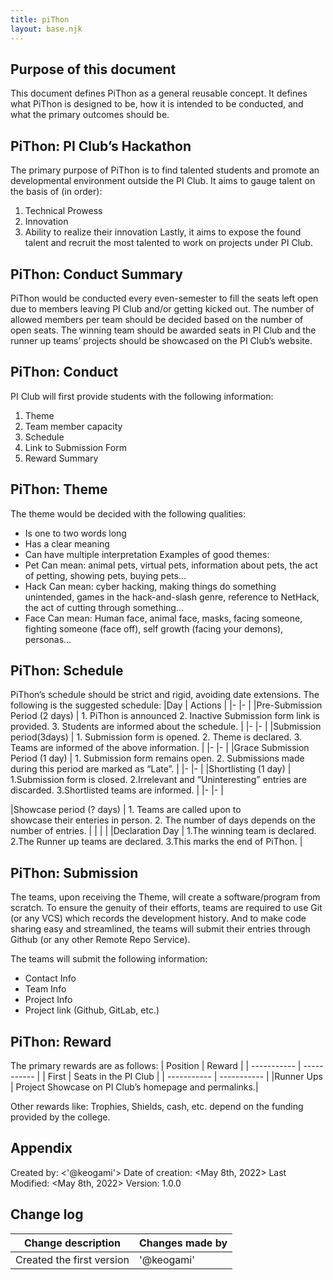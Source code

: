 ```yaml
---
title: piThon
layout: base.njk
---
```


## Purpose of this document
This document defines PiThon as a general reusable concept. It defines what PiThon is designed to be, how it is intended to be conducted, and what the primary outcomes should be.

## PiThon: PI Club’s Hackathon
The primary purpose of PiThon is to find talented students and promote an developmental environment outside the PI Club.
It aims to gauge talent on the basis of (in order):
  1. Technical Prowess
  2. Innovation
  3. Ability to realize their innovation
Lastly, it aims to expose the found talent and recruit the most talented to work on projects under PI Club.

## PiThon: Conduct Summary
PiThon would be conducted every even-semester to fill the seats left open due to members leaving PI Club and/or getting kicked out.
The number of allowed members per team should be decided based on the number of open seats.
The winning team should be awarded seats in PI Club and the runner up teams’ projects should be showcased on the PI Club’s website.

## PiThon: Conduct
PI Club will first provide students with the following information:
  1. Theme
  2. Team member capacity
  3. Schedule
  4. Link to Submission Form
  5. Reward Summary

## PiThon: Theme
The theme would be decided with the following qualities:
  - Is one to two words long
  - Has a clear meaning
  - Can have multiple interpretation
Examples of good themes:
  - Pet
    Can mean: animal pets, virtual pets, information about pets, the act of petting, showing pets, buying pets…
  - Hack
    Can mean: cyber hacking, making things do something unintended, games in the hack-and-slash genre, reference to NetHack, the act of cutting through something…
  - Face
    Can mean: Human face, animal face, masks, facing someone, fighting someone (face off), self growth (facing your demons), personas…

## PiThon: Schedule
PiThon’s schedule should be strict and rigid, avoiding date extensions. The following is the suggested schedule:
|Day                                   |  Actions                           |
|-                                     |-                                   |
|Pre-Submission Period (2 days)        | 1. PiThon is announced 
                                         2. Inactive Submission form link is provided.
                                         3. Students are informed about the schedule.                          |
|-                                     |-                                   |
|Submission period(3days)              | 1. Submission form is opened.
                                         2. Theme is declared.
                                         3. Teams are informed of the above information.                       |
|-                                     |-                                   |
|Grace Submission Period (1 day)       | 1. Submission form remains open.
                                         2. Submissions made during this period are marked as “Late”.       |
|-                                     |-                                   |
|Shortlisting (1 day)                  | 1.Submission form is closed.
                                         2.Irrelevant and “Uninteresting” entries are discarded.
                                         3.Shortlisted teams are   informed.                          |
|-                                     |-                                   |

|Showcase period (? days)              | 1. Teams are called upon to  
                                            showcase their enteries in person.
                                         2. The number of days depends on   the number of entries.                           |
|                                      |                                   |
|Declaration Day                       | 1.The winning team is declared.
                                         2.The Runner up teams are declared.
                                         3.This marks the end of PiThon.                            |


## PiThon: Submission
The teams, upon receiving the Theme, will create a software/program from scratch.
To ensure the genuity of their efforts, teams are required to use Git (or any VCS) which records the development history.
And to make code sharing easy and streamlined, the teams will submit their entries through Github (or any other Remote Repo Service).

The teams will submit the following information:
- Contact Info
- Team Info
- Project Info
- Project link (Github, GitLab, etc.)
 
## PiThon: Reward
The primary rewards are as follows:
| Position    | Reward                                                |
| ----------- | -----------                                           |
| First       | Seats in the PI Club                                  |
| ----------- | -----------                                           |
|Runner Ups   | Project Showcase on PI Club’s homepage and permalinks.|


Other rewards like: Trophies, Shields, cash, etc. depend on the funding provided by the college.
## Appendix 
Created by: <'@keogami'>
Date of creation: <May 8th, 2022>
Last Modified: <May 8th, 2022>
Version: 1.0.0

## Change log

| Change description             | Changes made by                   |
| -----------                    | -----------                       | 
| Created the first version      | '@keogami'                        |


